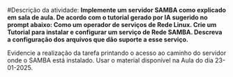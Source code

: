 #Descrição da atividade:
**Implemente um servidor SAMBA como explicado em sala de aula. De acordo com o tutorial gerado por IA sugerido no prompt abaixo:
Como um operador de serviços de Rede Linux. Crie um Tutorial para instalar e configurar um serviço de Rede SAMBA. Descreva a configuração dos arquivos que dão suporte a esse serviço.**

Evidencie a realização da tarefa printando o acesso ao caminho do servidor onde o SAMBA está instalado.
Usar o material disponível na Aula do dia 23-01-2025.
